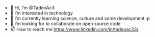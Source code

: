 - 👋 Hi, I’m @TadeoAc3
- 👀 I’m interested in technology
- 🌱 I’m currently learning science, culture and some development :p
- 💞️ I’m looking for to collaborate on open source code
- 📫 How to reach me https://www.linkedin.com/in/tadeoac33/

<!---
TadeoAc3/TadeoAc3 is a ✨ special ✨ repository because its `README.md` (this file) appears on your GitHub profile.
You can click the Preview link to take a look at your changes.
--->
